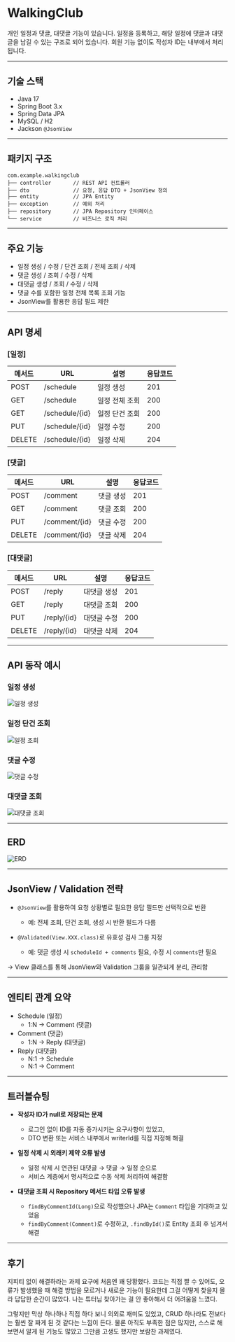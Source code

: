 # WalkingClub

개인 일정과 댓글, 대댓글 기능이 있습니다.
일정을 등록하고, 해당 일정에 댓글과 대댓글을 남길 수 있는 구조로 되어 있습니다.
회원 기능 없이도 작성자 ID는 내부에서 처리됩니다.

---

## 기술 스택

- Java 17
- Spring Boot 3.x
- Spring Data JPA
- MySQL / H2
- Jackson `@JsonView`

---

## 패키지 구조


```
com.example.walkingclub
├── controller       // REST API 컨트롤러
├── dto              // 요청, 응답 DTO + JsonView 정의
├── entity           // JPA Entity
├── exception        // 예외 처리
├── repository       // JPA Repository 인터페이스
└── service          // 비즈니스 로직 처리
```

---

## 주요 기능

- 일정 생성 / 수정 / 단건 조회 / 전체 조회 / 삭제
- 댓글 생성 / 조회 / 수정 / 삭제
- 대댓글 생성 / 조회 / 수정 / 삭제
- 댓글 수를 포함한 일정 전체 목록 조회 기능
- JsonView를 활용한 응답 필드 제한

---

## API 명세

### [일정]
| 메서드 | URL             | 설명            | 응답코드 |
|--------|------------------|------------------|----------|
| POST   | /schedule        | 일정 생성        | 201      |
| GET    | /schedule        | 일정 전체 조회   | 200      |
| GET    | /schedule/{id}   | 일정 단건 조회   | 200      |
| PUT    | /schedule/{id}   | 일정 수정        | 200      |
| DELETE | /schedule/{id}   | 일정 삭제        | 204      |

### [댓글]
| 메서드 | URL               | 설명          | 응답코드 |
|--------|--------------------|---------------|----------|
| POST   | /comment           | 댓글 생성      | 201      |
| GET    | /comment           | 댓글 조회      | 200      |
| PUT    | /comment/{id}      | 댓글 수정      | 200      |
| DELETE | /comment/{id}      | 댓글 삭제      | 204      |

### [대댓글]
| 메서드 | URL               | 설명             | 응답코드 |
|--------|--------------------|------------------|----------|
| POST   | /reply             | 대댓글 생성       | 201      |
| GET    | /reply             | 대댓글 조회       | 200      |
| PUT    | /reply/{id}        | 대댓글 수정       | 200      |
| DELETE | /reply/{id}        | 대댓글 삭제       | 204      |

---

## API 동작 예시

### 일정 생성
![일정 생성](https://github.com/user-attachments/assets/1d56d94c-21cf-47c5-a0bf-165fdfbbfec1)

### 일정 단건 조회
![일정 조회](https://github.com/user-attachments/assets/144bd456-14de-4b96-8ced-70bc90d3ba76)

### 댓글 수정
![댓글 수정](https://github.com/user-attachments/assets/5d48a94e-4047-4fc6-b99c-772ce301613e)

### 대댓글 조회
![대댓글 조회](https://github.com/user-attachments/assets/ec8387f6-da9f-4bac-8c82-eaeafe39564a)

---

## ERD

![ERD](https://github.com/user-attachments/assets/3b372349-8495-4e2f-9258-397be4b303da)

---

## JsonView / Validation 전략

- `@JsonView`를 활용하여 요청 상황별로 필요한 응답 필드만 선택적으로 반환
  - 예: 전체 조회, 단건 조회, 생성 시 반환 필드가 다름

- `@Validated(View.XXX.class)`로 유효성 검사 그룹 지정
  - 예: 댓글 생성 시 `scheduleId + comments` 필요, 수정 시 `comments`만 필요

→ View 클래스를 통해 JsonView와 Validation 그룹을 일관되게 분리, 관리함

---

## 엔티티 관계 요약

- Schedule (일정)
  - 1:N → Comment (댓글)
- Comment (댓글)
  - 1:N → Reply (대댓글)
- Reply (대댓글)
  - N:1 → Schedule
  - N:1 → Comment

---

## 트러블슈팅

- **작성자 ID가 null로 저장되는 문제**
  - 로그인 없이 ID를 자동 증가시키는 요구사항이 있었고,
  - DTO 변환 또는 서비스 내부에서 writerId를 직접 지정해 해결

- **일정 삭제 시 외래키 제약 오류 발생**
  - 일정 삭제 시 연관된 대댓글 → 댓글 → 일정 순으로
  - 서비스 계층에서 명시적으로 수동 삭제 처리하여 해결함

- **대댓글 조회 시 Repository 메서드 타입 오류 발생**
  - `findByCommentId(Long)`으로 작성했으나 JPA는 `Comment` 타입을 기대하고 있었음
  - `findByComment(Comment)`로 수정하고, `.findById()`로 Entity 조회 후 넘겨서 해결

---

## 후기

지피티 없이 해결하라는 과제 요구에 처음엔 꽤 당황했다.
코드는 직접 짤 수 있어도, 오류가 발생했을 때 해결 방법을 모르거나
새로운 기능이 필요한데 그걸 어떻게 찾을지 몰라 답답한 순간이 많았다.
나는 튜터님 찾아가는 걸 안 좋아해서 더 어려움을 느꼈다.

그렇지만 막상 하나하나 직접 하다 보니 의외로 재미도 있었고,
CRUD 하나라도 전보다는 훨씬 잘 짜게 된 것 같다는 느낌이 든다.
물론 아직도 부족한 점은 많지만, 스스로 해보면서 알게 된 기능도 많았고
그만큼 고생도 했지만 보람찬 과제였다.
